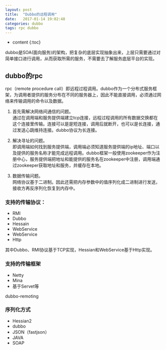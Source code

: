 ```yaml
---
layout: post
title:  "Dubbo的远程调用"
date:   2017-01-14 19:02:48
categories: dubbo
tags: rpc dubbo
---
```


* content
{:toc}

dubbo是SOA(面向服务)的架构，把复杂的底层实现抽象出来，上层只需要通过对简单接口进行调用，从而获取所需的服务，不需要去了解服务底层平台的实现。  





## dubbo的rpc  

rpc（remote procedure call）即远程过程调用。dubbo作为一个分布式服务框架，为调用者提供的服务分布在不同的服务器上，因此不能直接调用，必须通过网络来传输调用的命令以及数据。  

1. 首先需解决网络间通信的问题。  
    通过在调用端和服务提供端建立tcp连接，远程过程调用的所有数据交换都在这个连接里传输。连接可以是是短连接，调用后就断开，也可以是长连接，通过发送心跳维持连接。dubbo协议为长连接。 

2. 解决寻址的问题。  
    即调用端如何找到服务提供端，调用端必须知道服务提供端的ip地址、端口以及提供的服务名称才能完成远程调用。dubbo框架一般使用zookeeper作为注册中心，服务提供端把地址和能提供的服务名在zookeeper中注册，调用端通过zookeeper获取地址和服务，并缓存在本地。  

3. 数据传输问题。  
    网络协议基于二进制。因此还需把内存参数中的值序列化成二进制进行发送，接收方再反序列化恢复到内存中。  

### 支持的传输协议：  

* RMI  
* Dubbo
* Hessain   
* WebService  
* WebService   
* Http    

其中Dubbo、RMI协议基于TCP实现，Hessian和WebService基于Http实现。  

### 支持的传输框架  

* Netty  
* Mina  
* 基于Servet等   

dubbo-remoting

### 序列化方式  

* Hessian2  
* dubbo  
* JSON（fastjson）  
* JAVA  
* SOAP  



